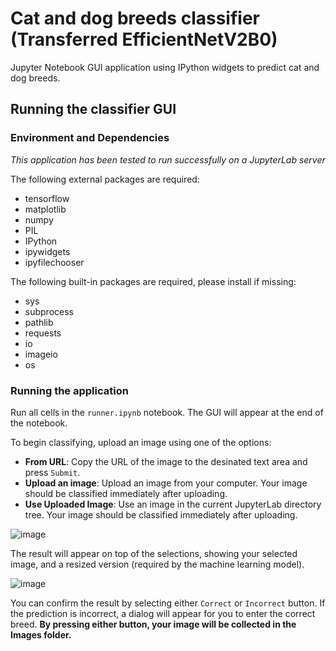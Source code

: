 # Cat and dog breeds classifier (Transferred EfficientNetV2B0)
Jupyter Notebook GUI application using IPython widgets to predict cat and dog breeds.

## Running the classifier GUI

### Environment and Dependencies
*This application has been tested to run successfully on a JupyterLab server*

The following external packages are required:
- tensorflow
- matplotlib
- numpy
- PIL
- IPython
- ipywidgets
- ipyfilechooser

The following built-in packages are required, please install if missing:
- sys
- subprocess
- pathlib
- requests
- io
- imageio
- os

### Running the application

Run all cells in the `runner.ipynb` notebook. The GUI will appear at the end of the notebook.

To begin classifying, upload an image using one of the options:
- **From URL**: Copy the URL of the image to the desinated text area and press `Submit`.
- **Upload an image**: Upload an image from your computer. Your image should be classified immediately after uploading.
- **Use Uploaded Image**: Use an image in the current JupyterLab directory tree. Your image should be classified immediately after uploading.

![image](https://user-images.githubusercontent.com/67458114/183231486-dc0cb8a7-2854-4bcd-a555-f0a6e8504ad2.png)

The result will appear on top of the selections, showing your selected image, and a resized version (required by the machine learning model).

![image](https://user-images.githubusercontent.com/67458114/183231688-f1329751-5127-43d0-928e-dcee34141ad2.png)

You can confirm the result by selecting either `Correct` or `Incorrect` button. If the prediction is incorrect, a dialog will appear for you to enter the correct breed.
**By pressing either button, your image will be collected in the Images folder.**
